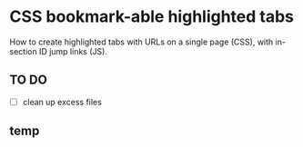 # CSS bookmark-able highlighted tabs

How to create highlighted tabs with URLs on a single page (CSS), with in-section ID jump links (JS).

## TO DO

- [ ] clean up excess files

## temp

<!--
index.html is EA 'planet.html'

S+R:
a href="(#.*)+"
a data-link="$1" href="#rulerships"
-->